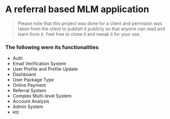# A referral based MLM application

>Please note that this project was done for a client and permision was taken from the client to publish it publicly so that anyone can read and learn from it. Feel free to clone it and tweak it for your use.

### The following were its functionalities
* Auth
* Email Verification System
* User Profile and Profile Update 
* Dashboard
* User Package Type
* Online Payment
* Referral System
* Complex Multi-level System
* Account Analysis
* Admin System
* etc